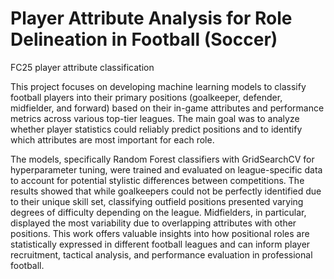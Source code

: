 # Player Attribute Analysis for Role Delineation in Football (Soccer)
FC25 player attribute classification

This project focuses on developing machine learning models to classify football players into their primary positions (goalkeeper, defender, midfielder, and forward) based on their in-game attributes and performance metrics across various top-tier leagues. The main goal was to analyze whether player statistics could reliably predict positions and to identify which attributes are most important for each role.

The models, specifically Random Forest classifiers with GridSearchCV for hyperparameter tuning, were trained and evaluated on league-specific data to account for potential stylistic differences between competitions. The results showed that while goalkeepers could not be perfectly identified due to their unique skill set, classifying outfield positions presented varying degrees of difficulty depending on the league. Midfielders, in particular, displayed the most variability due to overlapping attributes with other positions. This work offers valuable insights into how positional roles are statistically expressed in different football leagues and can inform player recruitment, tactical analysis, and performance evaluation in professional football.

